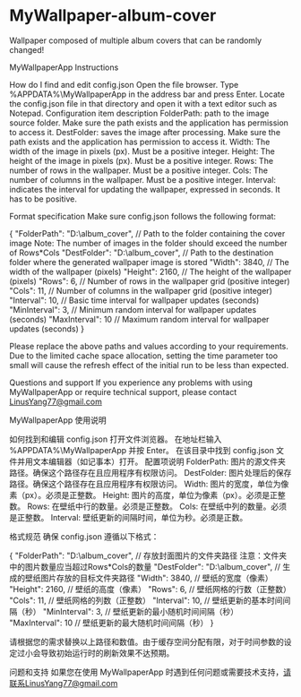 # MyWallpaper-album-cover
Wallpaper composed of multiple album covers that can be randomly changed!

MyWallpaperApp Instructions

How do I find and edit config.json
Open the file browser.
Type %APPDATA%\MyWallpaperApp in the address bar and press Enter.
Locate the config.json file in that directory and open it with a text editor such as Notepad.
Configuration item description
FolderPath: path to the image source folder. Make sure the path exists and the application has permission to access it.
DestFolder: saves the image after processing. Make sure the path exists and the application has permission to access it.
Width: The width of the image in pixels (px). Must be a positive integer.
Height: The height of the image in pixels (px). Must be a positive integer.
Rows: The number of rows in the wallpaper. Must be a positive integer.
Cols: The number of columns in the wallpaper. Must be a positive integer.
Interval: indicates the interval for updating the wallpaper, expressed in seconds. It has to be positive.

Format specification
Make sure config.json follows the following format:

{
"FolderPath": "D:\\album_cover", // Path to the folder containing the cover image Note: The number of images in the folder should exceed the number of Rows*Cols
"DestFolder": "D:\\album_cover", // Path to the destination folder where the generated wallpaper image is stored
"Width": 3840, // The width of the wallpaper (pixels)
"Height": 2160, // The height of the wallpaper (pixels)
"Rows": 6, // Number of rows in the wallpaper grid (positive integer)
"Cols": 11, // Number of columns in the wallpaper grid (positive integer)
"Interval": 10, // Basic time interval for wallpaper updates (seconds)
"MinInterval": 3, // Minimum random interval for wallpaper updates (seconds)
"MaxInterval": 10 // Maximum random interval for wallpaper updates (seconds)
}

Please replace the above paths and values according to your requirements. Due to the limited cache space allocation, setting the time parameter too small will cause the refresh effect of the initial run to be less than expected.

Questions and support
If you experience any problems with using MyWallpaperApp or require technical support, please contact LinusYang77@gmail.com




MyWallpaperApp 使用说明

如何找到和编辑 config.json
打开文件浏览器。
在地址栏输入 %APPDATA%\MyWallpaperApp 并按 Enter。
在该目录中找到 config.json 文件并用文本编辑器（如记事本）打开。
配置项说明
FolderPath: 图片的源文件夹路径。确保这个路径存在且应用程序有权限访问。
DestFolder: 图片处理后的保存路径。确保这个路径存在且应用程序有权限访问。
Width: 图片的宽度，单位为像素（px）。必须是正整数。
Height: 图片的高度，单位为像素（px）。必须是正整数。
Rows: 在壁纸中行的数量。必须是正整数。
Cols: 在壁纸中列的数量。必须是正整数。
Interval: 壁纸更新的间隔时间，单位为秒。必须是正数。

格式规范
确保 config.json 遵循以下格式：

{
    "FolderPath": "D:\\album_cover", // 存放封面图片的文件夹路径   注意：文件夹中的图片数量应当超过Rows*Cols的数量
    "DestFolder": "D:\\album_cover", // 生成的壁纸图片存放的目标文件夹路径
    "Width": 3840,                   // 壁纸的宽度（像素）
    "Height": 2160,                  // 壁纸的高度（像素）
    "Rows": 6,                       // 壁纸网格的行数（正整数）
    "Cols": 11,                      // 壁纸网格的列数（正整数）
    "Interval": 10,                   // 壁纸更新的基本时间间隔（秒）
    "MinInterval": 3,                // 壁纸更新的最小随机时间间隔（秒）
    "MaxInterval": 10                 // 壁纸更新的最大随机时间间隔（秒）
}

请根据您的需求替换以上路径和数值。由于缓存空间分配有限，对于时间参数的设定过小会导致初始运行时的刷新效果不达预期。

问题和支持
如果您在使用 MyWallpaperApp 时遇到任何问题或需要技术支持，请联系LinusYang77@gmail.com
